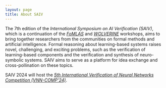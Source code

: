 ```yaml
---
layout: page
title: About SAIV
---
```


The 7th edition of the *International Symposium on AI Verification (SAIV)*, which is a continuation of the *[FoMLAS](https://fomlas2023.wixsite.com/fomlas2023)* and *[WOLVERINE](https://wolverine-workshop.github.io/Wolverine2023/)* workshops, aims to bring together researchers from the communities on formal methods and artificial intelligence. Formal reasoning about learning-based systems raises novel, challenging, and exciting problems, such as the verification of learning-based components and the verification and synthesis of neuro-symbolic systems. SAIV aims to serve as a platform for idea exchange and cross-pollination on these topics.

SAIV 2024 will host the *[5th International Verification of Neural Networks Competition (VNN-COMP'24)](https://sites.google.com/view/vnn2024)*.
